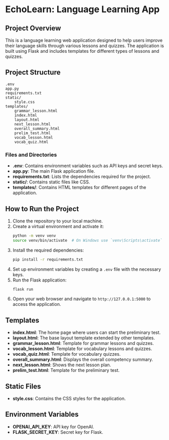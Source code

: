 # EchoLearn: Language Learning App

## Project Overview
This is a language learning web application designed to help users improve their language skills through various lessons and quizzes. The application is built using Flask and includes templates for different types of lessons and quizzes.

## Project Structure
```
.env
app.py
requirements.txt
static/
    style.css
templates/
    grammar_lesson.html
    index.html
    layout.html
    next_lesson.html
    overall_summary.html
    prelim_test.html
    vocab_lesson.html
    vocab_quiz.html
```

### Files and Directories
- **.env**: Contains environment variables such as API keys and secret keys.
- **app.py**: The main Flask application file.
- **requirements.txt**: Lists the dependencies required for the project.
- **static/**: Contains static files like CSS.
- **templates/**: Contains HTML templates for different pages of the application.

## How to Run the Project
1. Clone the repository to your local machine.
2. Create a virtual environment and activate it:
    ```sh
    python -m venv venv
    source venv/bin/activate  # On Windows use `venv\Scripts\activate`
    ```
3. Install the required dependencies:
    ```sh
    pip install -r requirements.txt
    ```
4. Set up environment variables by creating a `.env` file with the necessary keys.
5. Run the Flask application:
    ```sh
    flask run
    ```
6. Open your web browser and navigate to `http://127.0.0.1:5000` to access the application.

## Templates
- **index.html**: The home page where users can start the preliminary test.
- **layout.html**: The base layout template extended by other templates.
- **grammar_lesson.html**: Template for grammar lessons and quizzes.
- **vocab_lesson.html**: Template for vocabulary lessons and quizzes.
- **vocab_quiz.html**: Template for vocabulary quizzes.
- **overall_summary.html**: Displays the overall competency summary.
- **next_lesson.html**: Shows the next lesson plan.
- **prelim_test.html**: Template for the preliminary test.

## Static Files
- **style.css**: Contains the CSS styles for the application.

## Environment Variables
- **OPENAI_API_KEY**: API key for OpenAI.
- **FLASK_SECRET_KEY**: Secret key for Flask.
